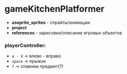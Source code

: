 # gameKitchenPlatformer

- **aseprite_sprites** - спрайты/анимации
- **project**
- **references** - зарисовки/описание игровых объектов

### playerController:
- `a - d` -> влево - вправо
- `space` -> прыжок
- `f` -> спавним предмет(?)
